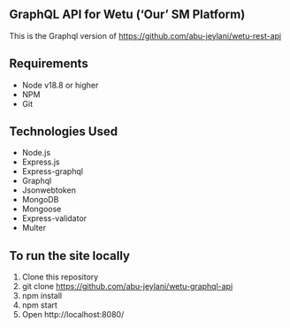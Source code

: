 GraphQL API for Wetu (‘Our’ SM Platform)
-----------------------------------------
This is the Graphql version of https://github.com/abu-jeylani/wetu-rest-api

## Requirements

- Node v18.8 or higher
- NPM
- Git

## Technologies Used

- Node.js
- Express.js
- Express-graphql
- Graphql
- Jsonwebtoken
- MongoDB
- Mongoose
- Express-validator
- Multer

## To run the site locally

1. Clone this repository
2. git clone https://github.com/abu-jeylani/wetu-graphql-api
3. npm install
4. npm start
5. Open http://localhost:8080/
